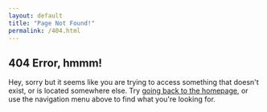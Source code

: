 ```yaml
---
layout: default
title: "Page Not Found!"
permalink: /404.html
---
```


## 404 Error, hmmm!

Hey, sorry but it seems like you are trying to access something that doesn't exist, or is located somewhere else. Try [going back to the homepage](/), or use the navigation menu above to find what you're looking for.
